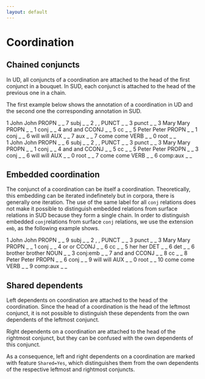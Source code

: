 ```yaml
---
layout: default
---
```

# **Coordination**


## **Chained conjuncts**
In UD, all conjuncts of a coordination are attached to the head of the first conjunct in a bouquet. In SUD, each conjunct is attached to the head of the previous one in a chain.

The first example below shows the annotation of a coordination in UD and the second one the corresponding annotation in SUD.

<div>
<conll>
1	John	John	PROPN	_	_	7	subj	_	_
2	,	,	PUNCT	_	_	3	punct	_	_
3	Mary	Mary	PROPN	_	_	1	conj	_	_
4	and	and	CCONJ	_	_	5	cc	_	_
5	Peter	Peter	PROPN	_	_	1	conj	_	_
6	will	will	AUX	_	_	7	aux	_	_
7	come	come	VERB	_	_	0	root	_	_
</conll>
</div>


<div>
<conll>
1	John	John	PROPN	_	_	6	subj	_	_
2	,	,	PUNCT	_	_	3	punct	_	_
3	Mary	Mary	PROPN	_	_	1	conj	_	_
4	and	and	CCONJ	_	_	5	cc	_	_
5	Peter	Peter	PROPN	_	_	3	conj	_	_
6	will	will	AUX	_	_	0	root	_	_
7	come	come	VERB	_	_	6	comp:aux	_	_
</conll>
</div>
	
## **Embedded coordination**
The conjunct of a coordination can be itself a coordination. Theoretically, this embedding can be iterated indefinetely but in corpora, there is generally one iteration.
The use of the same label for all `conj` relations does not make it possible to distinguish embedded relations from surface relations in SUD because they form a single chain.
In order to distinguish embedded `conj`relations from surface `conj` relations, we use the extension `emb`, as the following example shows.

<div>
<conll>
1	John	John	PROPN	_	_	9	subj	_	_
2	,	,	PUNCT	_	_	3	punct	_	_
3	Mary	Mary	PROPN	_	_	1	conj	_	_
4	or	or	CCONJ	_	_	6	cc	_	_
5	her	her	DET	_	_	6	det	_	_
6	brother	brother	NOUN	_	_	3	conj:emb	_	_
7	and	and	CCONJ	_	_	8	cc	_	_
8	Peter	Peter	PROPN	_	_	6	conj	_	_
9	will	will	AUX	_	_	0	root	_	_
10	come	come	VERB	_	_	9	comp:aux	_	_
</conll>
</div>


## **Shared dependents**
Left dependents on coordination are attached to the head of the coordination. Since the head of a coordination is the head of the leftmost conjunct, it is not possible to distinguish these dependents from the own dependents of the leftmost conjunct.

Right dependents on a coordination are attached to the head of the rightmost conjunct, but they can be confused with the own dependents of this conjunct. 

As a consequence, left and right dependents on a coordination are marked with feature `Shared=Yes`, which distinguishes them from the own dependents of the respective leftmost and rightmost conjuncts.
